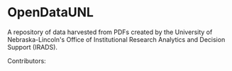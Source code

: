 # OpenDataUNL

A repository of data harvested from PDFs created by the University of Nebraska-Lincoln's Office of Institutional Research Analytics and Decision Support (IRADS).

Contributors:

